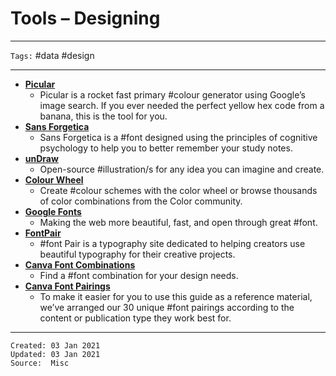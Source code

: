 # Tools – Designing

---

`Tags:` #data #design

---
 
* **[Picular](https://picular.co/)**
	* Picular is a rocket fast primary #colour generator using Google’s image search. If you ever needed the perfect yellow hex code from a banana, this is the tool for you.
* **[Sans Forgetica](https://sansforgetica.rmit.edu.au/)**
	* Sans Forgetica is a #font designed using the principles of cognitive psychology to help you to better remember your study notes.
 * **[unDraw](https://undraw.co/)**
	 * Open-source #illustration/s for any idea you can imagine and create.
 * **[Colour Wheel](https://color.adobe.com/create/color-wheel)**
	 * Create #colour schemes with the color wheel or browse thousands of color combinations from the Color community.
 * **[Google Fonts](https://fonts.google.com/)**
	 * Making the web more beautiful, fast, and open through great #font.
 * **[FontPair](https://fontpair.co/)**
	 * #font Pair is a typography site dedicated to helping creators use beautiful typography for their creative projects.
 * **[Canva Font Combinations](https://www.canva.com/font-combinations/)**
	 * Find a #font combination for your design needs.
 * **[Canva Font Pairings](https://www.canva.com/learn/the-ultimate-guide-to-font-pairing/)**
	 * To make it easier for you to use this guide as a reference material, we’ve arranged our 30 unique #font pairings according to the content or publication type they work best for.

---
 
    Created: 03 Jan 2021
    Updated: 03 Jan 2021
	Source:  Misc